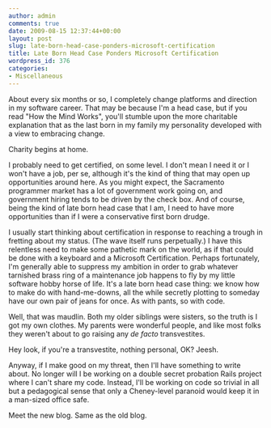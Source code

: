```yaml
---
author: admin
comments: true
date: 2009-08-15 12:37:44+00:00
layout: post
slug: late-born-head-case-ponders-microsoft-certification
title: Late Born Head Case Ponders Microsoft Certification
wordpress_id: 376
categories:
- Miscellaneous
---
```




About every six months or so, I completely change platforms and direction in my software career.  That may be because I'm a head case, but if you read "How the Mind Works", you'll stumble upon the more charitable explanation that as the last born in my family my personality developed with a view to embracing change.

Charity begins at home.

I probably need to get certified, on some level.  I don't mean I need it or I won't have a job, per se, although it's the kind of thing that may open up opportunities around here.  As you might expect, the Sacramento programmer market has a lot of government work going on, and government hiring tends to be driven by the check box.  And of course, being the kind of late born head case that I am, I need to have more opportunities than if I were a conservative first born drudge.

I usually start thinking about certification in response to reaching a trough in fretting about my status.  (The wave itself runs perpetually.)  I have this relentless need to make some pathetic mark on the world, as if that could be done with a keyboard and a Microsoft Certification.  Perhaps fortunately, I'm generally able to suppress my ambition in order to grab whatever tarnished brass ring of a maintenance job happens to fly by my little software hobby horse of life.  It's a late born head case thing: we know how to make do with hand-me-downs, all the while secretly plotting to someday have our own pair of jeans for once.  As with pants, so with code.

Well, that was maudlin.  Both my older siblings were sisters, so the truth is I got my own clothes.  My parents were wonderful people, and like most folks they weren't about to go raising any _de facto_ transvestites.

Hey look, if you're a transvestite, nothing personal, OK?  Jeesh.

Anyway, if I make good on my threat, then I'll have something to write about.  No longer will I be working on a double secret probation Rails project where I can't share my code.  Instead, I'll be working on code so trivial in all but a pedagogical sense that only a Cheney-level paranoid would keep it in a man-sized office safe.

Meet the new blog.  Same as the old blog.

